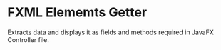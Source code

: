FXML Elememts Getter
=======================
Extracts data and displays it as fields and methods required in JavaFX Controller file.